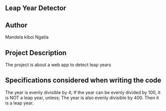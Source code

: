 ## Leap Year Detector
## Author
Mandela kiboi Ngatia
## Project Description
The project is about a web app to detect leap years  
## Specifications considered when writing the code 
The year is evenly divisible by 4;
If the year can be evenly divided by 100, it is NOT a leap year, unless;
The year is also evenly divisible by 400. Then it is a leap year.
